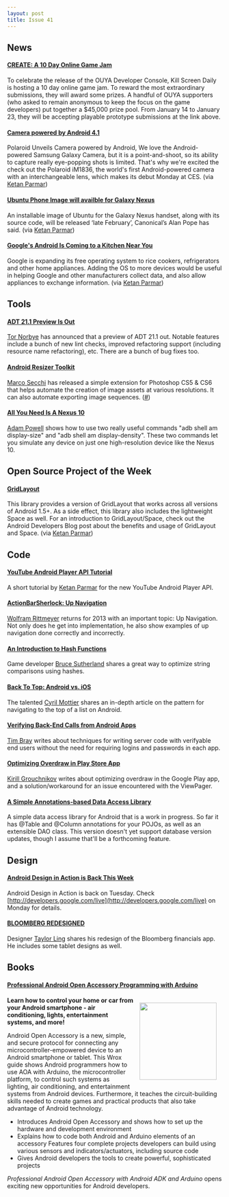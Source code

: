 ```yaml
---
layout: post
title: Issue 41
---
```

## News

#### [CREATE: A 10 Day Online Game Jam](http://killscreendaily.com/create/)
To celebrate the release of the OUYA Developer Console, Kill Screen Daily is hosting a 10 day online game jam. To reward the most extraordinary submissions, they will award some prizes. A handful of OUYA supporters (who asked to remain anonymous to keep the focus on the game developers) put together a $45,000 prize pool. From January 14 to January 23, they will be accepting playable prototype submissions at the link above.

#### [Camera powered by Android 4.1](http://mashable.com/2013/01/07/polaroid-android-camera/)
Polaroid Unveils Camera powered by Android, We love the Android-powered Samsung Galaxy Camera, but it is a point-and-shoot, so its ability to capture really eye-popping shots is limited. That's why we're excited the check out the Polaroid iM1836, the world's first Android-powered camera with an interchangeable lens, which makes its debut Monday at CES. (via [Ketan Parmar](http://kpbird.blogspot.in/))

#### [Ubuntu Phone Image will availble for Galaxy Nexus](http://www.omgubuntu.co.uk/2013/01/ubuntu-phone-download-will-be-ready-late-february)
An installable image of Ubuntu for the Galaxy Nexus handset, along with its source code, will be released ‘late February’, Canonical’s Alan Pope has said. (via [Ketan Parmar](http://kpbird.blogspot.in/))

#### [Google's Android Is Coming to a Kitchen Near You](http://mashable.com/2013/01/09/google-android-rice-cookers/)
Google is expanding its free operating system to rice cookers, refrigerators and other home appliances. Adding the OS to more devices would be useful in helping Google and other manufacturers collect data, and also allow appliances to exchange information. (via [Ketan Parmar](http://kpbird.blogspot.in/))

## Tools

#### [ADT 21.1 Preview Is Out](https://plus.google.com/116539451797396019960/posts/Xm5EbACQMRU)
[Tor Norbye](https://plus.google.com/116539451797396019960) has announced that a preview of ADT 21.1 out. Notable features include a bunch of new lint checks, improved refactoring support (including resource name refactoring), etc. There are a bunch of bug fixes too.

#### [Android Resizer Toolkit](http://thebitcave.com/2012/12/31/android-resizer-toolkit-documentation/)
[Marco Secchi](https://plus.google.com/101055529111687185565) has released a simple extension for Photoshop CS5 & CS6 that helps automate the creation of image assets at various resolutions. It can also automate exporting image sequences. ([#](https://plus.google.com/106649813711870320549/posts/4rqKxdGdVUC))

#### [All You Need Is A Nexus 10](https://plus.google.com/107708120842840792570/posts/cz5TxuoNDfG)
[Adam Powell](https://plus.google.com/107708120842840792570) shows how to use two really useful commands "adb shell am display-size" and "adb shell am display-density". These two commands let you simulate any device on just one high-resolution device like the Nexus 10.

## Open Source Project of the Week

#### [GridLayout](https://github.com/dlew/android-gridlayout)
This library provides a version of GridLayout that works across all versions of Android 1.5+. As a side effect, this library also includes the lightweight Space as well. For an introduction to GridLayout/Space, check out the Android Developers Blog post about the benefits and usage of GridLayout and Space. (via [Ketan Parmar](http://kpbird.blogspot.in/))

## Code

#### [YouTube Android Player API Tutorial](http://kpbird.blogspot.in/2012/12/youtube-android-player-api-tutorial.html)
A short tutorial by [Ketan Parmar](https://plus.google.com/116301661861266661531) for the new YouTube Android Player API. 

#### [ActionBarSherlock: Up Navigation](http://www.grokkingandroid.com/actionbarsherlock-up-navigation/)
[Wolfram Rittmeyer](https://plus.google.com/101948439228765005787) returns for 2013 with an important topic: Up Navigation. Not only does he get into implementation, he also show examples of up navigation done correctly and incorrectly.

#### [An Introduction to Hash Functions](http://brucesutherland.blogspot.com/2013/01/an-introduction-to-hash-functions.html)
Game developer [Bruce Sutherland](https://plus.google.com/110915631735542360010) shares a great way to optimize string comparisons using hashes.

#### [Back To Top: Android vs. iOS](http://android.cyrilmottier.com/?p=860)
The talented [Cyril Mottier](https://plus.google.com/118417777153109946393) shares an in-depth article on the pattern for navigating to the top of a list on Android.

#### [Verifying Back-End Calls from Android Apps](http://android-developers.blogspot.com/2013/01/verifying-back-end-calls-from-android.html)
[Tim Bray](https://plus.google.com/107606703558161507946) writes about techniques for writing server code with verifyable end users without the need for requiring logins and passwords in each app.

#### [Optimizing Overdraw in Play Store App](https://plus.google.com/108761828584265913206/posts/2na2KrBqNm5)
[Kirill Grouchnikov](https://plus.google.com/108761828584265913206) writes about optimizing overdraw in the Google Play app, and a solution/workaround for an issue encountered with the ViewPager.

#### [A Simple Annotations-based Data Access Library](https://github.com/kvirair/SQLite-Simple-Android)
A simple data access library for Android that is a work in progress. So far it has @Table and @Column annotations for your POJOs, as well as an extensible DAO class. This version doesn't yet support database version updates, though I assume that'll be a forthcoming feature.

## Design

#### [Android Design in Action is Back This Week](https://plus.google.com/113735310430199015092/posts/PuQBcpMPNxe)
Android Design in Action is back on Tuesday. Check [http://developers.google.com/live](http://developers.google.com/live) on Monday for details.

#### [BLOOMBERG REDESIGNED](http://androiduiux.com/2013/01/10/bloomberg-redesigned/)
Designer [Taylor Ling](https://plus.google.com/110199935346260350060) shares his redesign of the Bloomberg financials app. He includes some tablet designs as well.


## Books

#### [Professional Android Open Accessory Programming with Arduino](http://amzn.to/11uNcUH)
<img src="http://media.wiley.com/product_data/coverImage300/66/11184547/1118454766.jpg" style="float: right; margin: 1em; width: 180px;" /> 

**Learn how to control your home or car from your Android smartphone - air conditioning, lights, entertainment systems, and more!**

Android Open Accessory is a new, simple, and secure protocol for connecting any microcontroller-empowered device to an Android smartphone or tablet. This Wrox guide shows Android programmers how to use AOA with Arduino, the microcontroller platform, to control such systems as lighting, air conditioning, and entertainment systems from Android devices. Furthermore, it teaches the circuit-building skills needed to create games and practical products that also take advantage of Android technology.

* Introduces Android Open Accessory and shows how to set up the hardware and development environment
* Explains how to code both Android and Arduino elements of an accessory
Features four complete projects developers can build using various sensors and indicators/actuators, including source code
* Gives Android developers the tools to create powerful, sophisticated projects

_Professional Android Open Accessory with Android ADK and Arduino_ opens exciting new opportunities for Android developers.



